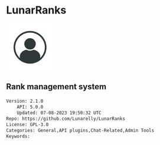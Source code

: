 # LunarRanks
<img src="https://raw.githubusercontent.com/Lunarelly/LunarRanks/20f34eaa2ae72833019483b0479e814151f36292/assets/icon.png" width="128" height="128" />

## Rank management system
```properties
Version: 2.1.0
    API: 5.0.0
    Updated: 07-08-2023 19:50:32 UTC
Repo: https://github.com/Lunarelly/LunarRanks
License: GPL-3.0
Categories: General,API plugins,Chat-Related,Admin Tools
Keywords: 
```